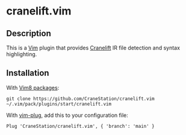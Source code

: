 # cranelift.vim

## Description

This is a [Vim] plugin that provides [Cranelift] IR file detection and syntax highlighting.

[Vim]: https://www.vim.org/
[Cranelift]: https://github.com/CraneStation/cranelift

## Installation

With [Vim8 packages]:
```
git clone https://github.com/CraneStation/cranelift.vim ~/.vim/pack/plugins/start/cranelift.vim
```

With [vim-plug], add this to your configuration file:
```
Plug 'CraneStation/cranelift.vim', { 'branch': 'main' }
```

[Vim8 packages]: http://vimhelp.appspot.com/repeat.txt.html#packages
[vim-plug]: https://github.com/junegunn/vim-plug/
